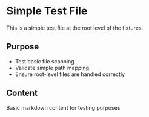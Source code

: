 # Simple Test File

This is a simple test file at the root level of the fixtures.

## Purpose
- Test basic file scanning
- Validate simple path mapping
- Ensure root-level files are handled correctly

## Content
Basic markdown content for testing purposes.